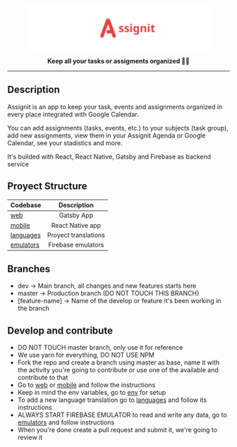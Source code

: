 <a href="https://assignit.vercel.app"><p align="center">
  <img height=100 src="https://raw.githubusercontent.com/jralvarenga/assignit/master/assets/assignit_logo.svg" />
</p></a>

<p align="center">
  <strong>Keep all your tasks or assigments organized 📅💫</strong>
</p>

---

## Description

Assignit is an app to keep your task, events and assignments organized in every place integrated with Google Calendar.

You can add assignments (tasks, events, etc.) to your subjects (task group), add new assignments, view them in your Assignit Agenda or Google Calendar, see your stadistics and more.

It's builded with React, React Native, Gatsby and Firebase as backend service

## Proyect Structure


| Codebase               | Description                |
| :--------------------- | :------------------------: |
| [web](web)             |        Gatsby App          |
| [mobile](mobile)       |     React Native app       |
| [languages](languages)  |     Proyect translations       |
| [emulators](emulators) |    Firebase emulators      |

## Branches

- dev  -> Main branch, all changes and new features starts here
- master -> Production branch (DO NOT TOUCH THIS BRANCH)
- [feature-name] -> Name of the develop or feature it's been working in the branch

## Develop and contribute

- DO NOT TOUCH master branch, only use it for reference
- We use yarn for everything, DO NOT USE NPM
- Fork the repo and create a branch using master as base, name it with the activity you're going to contribute or use one of the available and contribute to that
- Go to [web](web) or [mobile](mobile) and follow the instructions
- Keep in mind the env variables, go to [env](env) for setup
- To add a new language translation go to [languages](languages) and follow its instructions
- ALWAYS START FIREBASE EMULATOR to read and write any data, go to [emulators](emulators) and follow instructions
- When you're done create a pull request and submit it, we're going to review it
